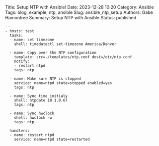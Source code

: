 Title: Setup NTP with Ansible!
Date: 2023-12-28 10:20
Category: Ansible
Tags: blog, example, ntp, ansible
Slug: ansible_ntp_setup
Authors: Gabe Hamontree
Summary: Setup NTP with Ansible
Status: published

```
---
- hosts: test 
  tasks:
  - name: set timezone
    shell: timedatectl set-timezone America/Denver

  - name: Copy over the NTP configuration
    template: src=./templates/ntp.conf dest=/etc/ntp.conf
    notify:
    - restart ntpd
    tags: ntp
 
  - name: Make sure NTP is stopped
    service: name=ntpd state=stopped enabled=yes
    tags: ntp
 
  - name: Sync time initialy
    shell: ntpdate 10.1.0.67
    tags: ntp

  - name: Sync hwclock
    shell: hwclock -w
    tags: ntp

  handlers:
  - name: restart ntpd
    service: name=ntpd state=restarted
```